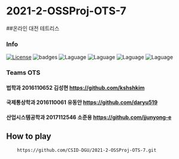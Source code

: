 # 2021-2-OSSProj-OTS-7
##온라인 대전 테트리스
### Info
[![License](https://img.shields.io/badge/license-MIT-green.svg)](https://www.olis.or.kr/license/Detailselect.do?lId=1006)
![badges](https://img.shields.io/badge/OS-ubuntu,MacOs-red)
![Laguage](https://img.shields.io/badge/python-3.9.7-blue.svg)
![Laguage](https://img.shields.io/badge/node.js-14.17.5-orange)
![Laguage](https://img.shields.io/badge/websocket--client-1.2.1-yellow)
![Laguage](https://img.shields.io/badge/pygame-2.0.1-lightgreen.svg)


### Teams OTS
#### 법학과 2016110652 김성현 https://github.com/kshshkim
#### 국제통상학과 2016110061 유동안 https://github.com/daryu519
#### 산업시스템공학과 2017112546 소준용 https://github.com/jjunyong-e



## How to play
```
    https://github.com/CSID-DGU/2021-2-OSSProj-OTS-7.git
```

##